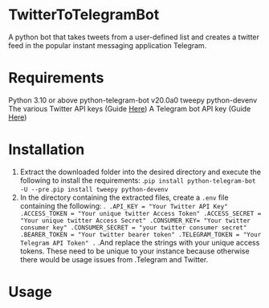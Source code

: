 # TwitterToTelegramBot
A python bot that takes tweets from a user-defined list and creates a twitter feed in the popular instant messaging application Telegram.

# Requirements
Python 3.10 or above
python-telegram-bot v20.0a0
tweepy
python-devenv
The various Twitter API keys (Guide [Here](https://developer.twitter.com/en/docs/twitter-api/getting-started/getting-access-to-the-twitter-api))
A Telegram bot API key (Guide [Here](https://tutorials.botsfloor.com/creating-a-bot-using-the-telegram-bot-api-5d3caed3266d))

# Installation
1. Extract the downloaded folder into the desired directory and execute the following to install the requirements:
.`pip install python-telegram-bot -U --pre`
.`pip install tweepy python-devenv`
2. In the directory containing the extracted files, create a `.env` file containing the following:
.```
.API_KEY = "Your Twitter API Key"
.ACCESS_TOKEN = "Your unique twitter Access Token"
.ACCESS_SECRET = "Your unique twitter Access Secret"
.CONSUMER_KEY= "Your twitter consumer key"
.CONSUMER_SECRET = "your twitter consumer secret"
.BEARER_TOKEN = "Your twitter bearer token"
.TELEGRAM_TOKEN = "Your Telegram API Token"
.```
.And replace the strings with your unique access tokens. These need to be unique to your instance because otherwise there would be usage issues from .Telegram and Twitter.

# Usage

